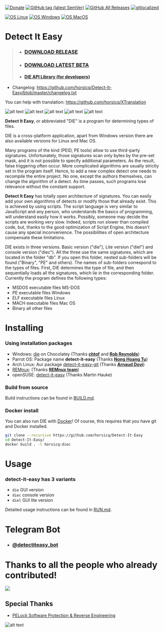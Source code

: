 [![Donate](https://img.shields.io/badge/Donate-PayPal-green.svg)](https://www.paypal.com/cgi-bin/webscr?cmd=_s-xclick&hosted_button_id=NF3FBD3KHMXDN)
[![GitHub tag (latest SemVer)](https://img.shields.io/github/tag/horsicq/DIE-engine.svg)](http://ntinfo.biz)
[![GitHub All Releases](https://img.shields.io/github/downloads/horsicq/DIE-engine/total.svg)](http://ntinfo.biz)
[![gitlocalized ](https://gitlocalize.com/repo/4736/whole_project/badge.svg)](https://github.com/horsicq/XTranslation)

[![OS Linux](https://img.shields.io/badge/os-linux-brightgreen)](https://github.com/horsicq/DIE-engine/releases)
[![OS Windows](https://img.shields.io/badge/os-windows-brightgreen)](https://github.com/horsicq/DIE-engine/releases)
[![OS MacOS](https://img.shields.io/badge/os-macos-brightgreen)](https://github.com/horsicq/DIE-engine/releases)

# Detect It Easy

> * ### [DOWNLOAD **RELEASE**](https://github.com/horsicq/DIE-engine/releases)
> * ### [DOWNLOAD LATEST **BETA**](https://github.com/horsicq/Detect-It-Easy/releases/tag/Beta)
> * #### [DIE API Library (for developers)](https://github.com/horsicq/die_library)

- Changelog: https://github.com/horsicq/Detect-It-Easy/blob/master/changelog.txt

You can help with translation: https://github.com/horsicq/XTranslation

![alt text](https://github.com/horsicq/Detect-It-Easy/blob/master/docs/1.png "1")
![alt text](https://github.com/horsicq/Detect-It-Easy/blob/master/docs/2.png "2")
![alt text](https://github.com/horsicq/Detect-It-Easy/blob/master/docs/3.png "3")
![alt text](https://github.com/horsicq/Detect-It-Easy/blob/master/docs/4.png "4")
![alt text](https://github.com/horsicq/Detect-It-Easy/blob/master/docs/5.png "5")

**Detect It Easy**, or abbreviated "DIE" is a program for determining types of files.

DIE is a cross-platform application, apart from Windows version there are also
available versions for Linux and Mac OS.

Many programs of the kind (PEID, PE tools) allow to use third-party signatures.
Unfortunately, those signatures scan only bytes by the pre-set mask, and it is
not possible to specify additional parameters. As the result, false triggering
often occur. More complicated algorithms are usually strictly set in the program
itself. Hence, to add a new complex detect one needs to recompile the entire
project. No one, except the authors themselves, can change the algorithm of
a detect. As time passes, such programs lose relevance without the constant support.

**Detect It Easy** has totally open architecture of signatures. You can easily
add your own algorithms of detects or modify those that already exist. This
is achieved by using scripts. The script language is very similar to JavaScript
and any person, who understands the basics of programming, will understand easily
how it works. Possibly, someone may decide the scripts are working very slow.
Indeed, scripts run slower than compiled code, but, thanks to the good optimization
of Script Engine, this doesn't cause any special inconvenience. The possibilities
of open architecture compensate these limitations.

DIE exists in three versions. Basic version ("die"), Lite version ("diel") and
console version ("diec"). All the three use the same signatures, which are located
in the folder "db". If you open this folder, nested sub-folders will be found
("Binary", "PE" and others). The names of sub-folders correspond to the types of files.
First, DIE determines the type of file, and then sequentially loads all the signatures,
which lie in the corresponding folder. Currently the program defines the following types:

- MSDOS executable files MS-DOS
- PE executable files Windows
- ELF executable files Linux
- MACH executable files Mac OS
- Binary all other files

# Installing

### Using installation packages

- Windows: [die](https://community.chocolatey.org/packages/die) on Chocolatey (Thanks [**chtof**](https://github.com/chtof) and [**Rob Reynolds**](https://github.com/ferventcoder))
- Parrot OS: Package name **detect-it-easy** (Thanks [**Nong Hoang Tu**](https://github.com/dmknght))
- Arch Linux: Aur package [detect-it-easy-git](https://aur.archlinux.org/packages/detect-it-easy-git/) (Thanks [**Arnaud Dovi**](https://github.com/class101))
- [REMnux](https://remnux.org): (Thanks [**REMnux team**](https://twitter.com/REMnux/status/1401935989266919426))
- openSUSE: [detect-it-easy](https://build.opensuse.org/package/show/home:mnhauke/detect-it-easy) (Thanks Martin Hauke)

### Build from source

Build instructions can be found in [BUILD.md](docs/BUILD.md).

### Docker install

You can also run DIE with [Docker](https://www.docker.com/community-edition)! Of course, this requires that you have git and Docker installed.

```bash
git clone --recursive https://github.com/horsicq/Detect-It-Easy
cd Detect-It-Easy/
docker build . -t horsicq:diec
```

# Usage

### detect-it-easy has 3 variants

- `die` GUI version
- `diec` console version
- `diel` GUI lite version

Detailed usage instructions can be found in [RUN.md](docs/RUN.md).

# Telegram Bot

* ### [@detectiteasy_bot](https://t.me/detectiteasy_bot)

# Thanks to all the people who already contributed!

<a href="https://github.com/horsicq/Detect-It-Easy/graphs/contributors">
  <img src="https://contrib.rocks/image?repo=horsicq/Detect-It-Easy" />
</a>

## Special Thanks

- [PELock Software Protection & Reverse Engineering](https://www.pelock.com)

![alt text](https://github.com/horsicq/Detect-It-Easy/blob/master/mascots/logo.png "Mascot")
